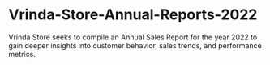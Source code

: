 # Vrinda-Store-Annual-Reports-2022
Vrinda Store seeks to compile an Annual Sales Report for the year 2022 to gain deeper insights into customer behavior, sales trends, and performance metrics. 
